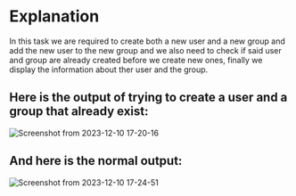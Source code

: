 # Explanation

In this task we are required to create both a new user and a new group and add the new user to the new group and we also need to check
if said user and group are already created before we create new ones, finally we display the information about ther user and the group.

## Here is the output of trying to create a user and a group that already exist:

![Screenshot from 2023-12-10 17-20-16](https://github.com/omartarek376/Embedded-Linux/assets/111865747/eeb6635f-ac4f-4660-aeeb-75535bce3bcc)

## And here is the normal output:

![Screenshot from 2023-12-10 17-24-51](https://github.com/omartarek376/Embedded-Linux/assets/111865747/33daa66d-68b1-4060-9ede-e635d50e045c)
